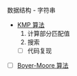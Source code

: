 数据结构 - 字符串
+ [KMP 算法](https://www.ruanyifeng.com/blog/2013/05/Knuth%E2%80%93Morris%E2%80%93Pratt_algorithm.html)
	1. 计算部分匹配值
	2. 搜索
	- [ ] 代码复现
- [ ] [Boyer-Moore 算法](https://www.ruanyifeng.com/blog/2013/05/boyer-moore_string_search_algorithm.html)